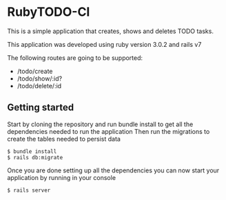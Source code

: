 # RubyTODO-CI

This is a simple application that creates, shows and deletes TODO tasks.

This application was developed using ruby version 3.0.2 and rails v7

The following routes are going to be supported:

* /todo/create
* /todo/show/:id?
* /todo/delete/:id

## Getting started

Start by cloning the repository and run bundle install to get all the dependencies needed to run the application
Then run the migrations to create the tables needed to persist data

```console
$ bundle install
$ rails db:migrate
```

Once you are done setting up all the dependencies you can now start your application by running in your console

```console
$ rails server
```
